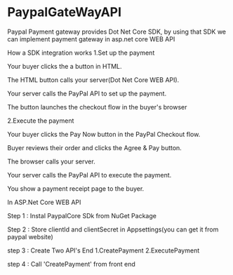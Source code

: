 # PaypalGateWayAPI
Paypal Payment gateway provides Dot Net Core SDK, by using that SDK we can implement payment gateway in asp.net core WEB API

How a SDK integration works
1.Set up the payment

   Your buyer clicks the a button in HTML.
   
   The HTML button calls your server(Dot Net Core WEB API).
   
   Your server calls the PayPal API to set up the payment.
   
   The button launches the checkout flow in the buyer's browser

2.Execute the payment

  Your buyer clicks the Pay Now button in the PayPal Checkout flow.
  
  Buyer reviews their order and clicks the Agree & Pay button.
  
  The browser calls your server.
  
  Your server calls the PayPal API to execute the payment.
  
  You show a payment receipt page to the buyer.
  
  
  In ASP.Net Core WEB API
  
Step 1 : Instal PaypalCore SDk from NuGet Package 

Step 2 : Store clientId and clientSecret in Appsettings(you can get it from paypal website)

step 3 : Create Two API's End 1.CreatePayment 2.ExecutePayment

step 4 : Call 'CreatePayment' from front end
